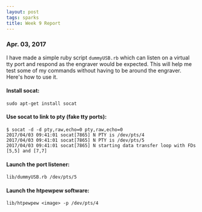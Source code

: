 ```yaml
---
layout: post
tags: sparks
title: Week 9 Report
---
```


### Apr. 03, 2017

I have made a simple ruby script `dummyUSB.rb` which can listen on a virtual tty port and respond as the engraver would be expected. This will help me test some of my commands without having to be around the engraver. Here's how to use it.

#### Install socat:

`sudo apt-get install socat`

#### Use socat to link to pty (fake tty ports):

```
$ socat -d -d pty,raw,echo=0 pty,raw,echo=0
2017/04/03 09:41:01 socat[7865] N PTY is /dev/pts/4
2017/04/03 09:41:01 socat[7865] N PTY is /dev/pts/5
2017/04/03 09:41:01 socat[7865] N starting data transfer loop with FDs [5,5] and [7,7]
```

#### Launch the port listener:

`lib/dummyUSB.rb /dev/pts/5`

#### Launch the htpewpew software:

`lib/htpewpew <image> -p /dev/pts/4`

